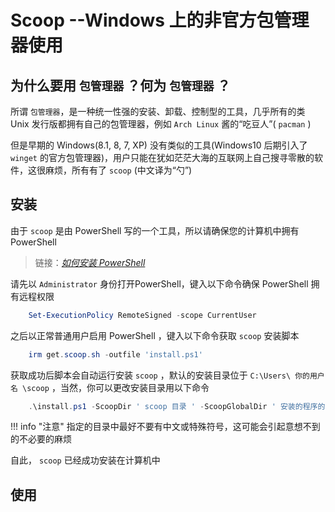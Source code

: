 # Scoop --Windows 上的非官方包管理器使用

## 为什么要用 `包管理器` ？何为 `包管理器` ？

所谓 `包管理器`，是一种统一性强的安装、卸载、控制型的工具，几乎所有的类 Unix 发行版都拥有自己的包管理器，例如 `Arch Linux` 酱的“吃豆人”( `pacman` )

但是早期的 Windows(8.1, 8, 7, XP) 没有类似的工具(Windows10 后期引入了 `winget` 的官方包管理器)，用户只能在犹如茫茫大海的互联网上自己搜寻零散的软件，这很麻烦，所有有了 `scoop` (中文译为“勺”)

## 安装

由于 `scoop` 是由 PowerShell 写的一个工具，所以请确保您的计算机中拥有 PowerShell

> 链接：[*如何安装 PowerShell*](https://learn.microsoft.com/zh-cn/powershell/scripting/install/installing-powershell-on-windows?view=powershell-7.4)

请先以 `Administrator` 身份打开PowerShell，键入以下命令确保 PowerShell 拥有远程权限

```powershell
    Set-ExecutionPolicy RemoteSigned -scope CurrentUser
```

之后以正常普通用户启用 PowerShell ，键入以下命令获取 `scoop` 安装脚本

```powershell
    irm get.scoop.sh -outfile 'install.ps1'
```

获取成功后脚本会自动运行安装 `scoop` ，默认的安装目录位于 `C:\Users\ 你的用户名 \scoop` ，当然，你可以更改安装目录用以下命令

```powershell
    .\install.ps1 -ScoopDir ' scoop 目录 ' -ScoopGlobalDir ' 安装的程序的目录 ' -NoProxy
```

!!! info "注意"
    指定的目录中最好不要有中文或特殊符号，这可能会引起意想不到的不必要的麻烦

自此， `scoop` 已经成功安装在计算机中

## 使用
